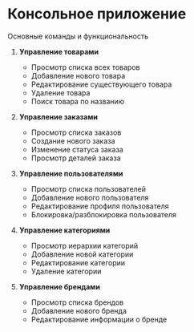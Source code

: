 # Консольное приложение

Основные команды и функциональность

1. **Управление товарами**
   - Просмотр списка всех товаров
   - Добавление нового товара
   - Редактирование существующего товара
   - Удаление товара
   - Поиск товара по названию

2. **Управление заказами**
   - Просмотр списка заказов
   - Создание нового заказа
   - Изменение статуса заказа
   - Просмотр деталей заказа

3. **Управление пользователями**
   - Просмотр списка пользователей
   - Добавление нового пользователя
   - Редактирование профиля пользователя
   - Блокировка/разблокировка пользователя

4. **Управление категориями**
   - Просмотр иерархии категорий
   - Добавление новой категории
   - Редактирование категории
   - Удаление категории

5. **Управление брендами**
   - Просмотр списка брендов
   - Добавление нового бренда
   - Редактирование информации о бренде


